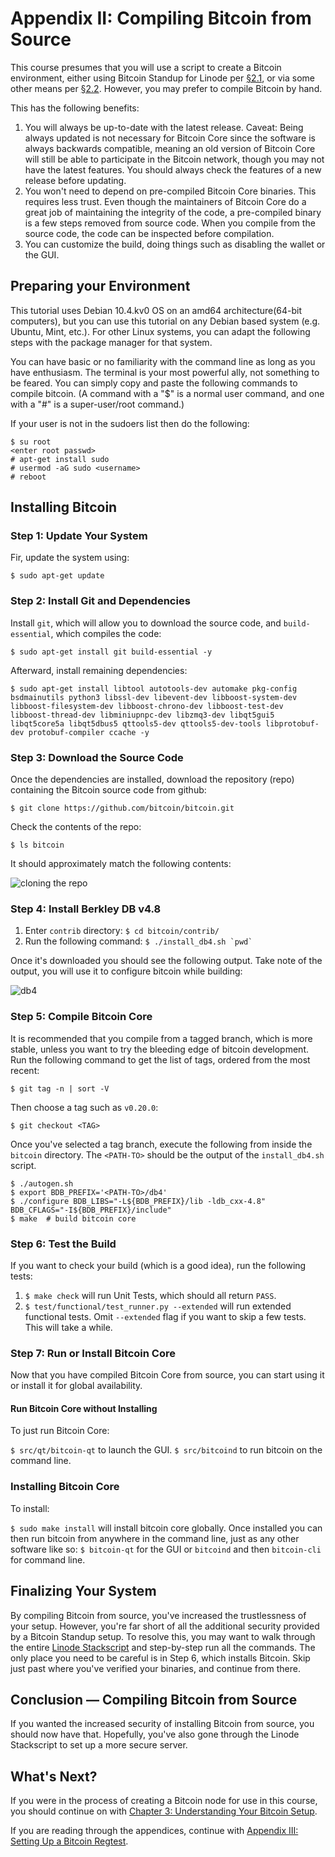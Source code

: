 # Appendix II: Compiling Bitcoin from Source

This course presumes that you will use a script to create a Bitcoin environment, either using Bitcoin Standup for Linode per [§2.1](02_1_Setting_Up_a_Bitcoin-Core_VPS_with_StackScript.md), or via some other means per [§2.2](02_2_Setting_Up_Bitcoin_Core_Other.md). However, you may prefer to compile Bitcoin by hand.

This has the following benefits:

1. You will always be up-to-date with the latest release. Caveat: Being always updated is not necessary for Bitcoin Core since the software is always backwards compatible, meaning an old version of Bitcoin Core will still be able to participate in the Bitcoin network, though you may not have the latest features. You should always check the features of a new release before updating.
2. You won't need to depend on pre-compiled Bitcoin Core binaries. This requires less trust. Even though the maintainers of Bitcoin Core do a great job of maintaining the integrity of the code, a pre-compiled binary is a few steps removed from source code. When you compile from the source code, the code can be inspected before compilation.
3. You can customize the build, doing things such as disabling the wallet or the GUI.

## Preparing your Environment

This tutorial uses Debian 10.4.kv0 OS on an amd64 architecture(64-bit computers), but you can use this tutorial on any Debian based system (e.g. Ubuntu, Mint, etc.). For other Linux systems, you can adapt the following steps with the package manager for that system.

You can have basic or no familiarity with the command line as long as you have enthusiasm. The terminal is your most powerful ally, not something to be feared. You can simply copy and paste the following commands to compile bitcoin. (A command with a "$" is a normal user command, and one with a "#" is a super-user/root command.)

If your user is not in the sudoers list then do the following:

```
$ su root
<enter root passwd>
# apt-get install sudo
# usermod -aG sudo <username>
# reboot
```

## Installing Bitcoin

### Step 1: Update Your System

Fir, update the system using:
```
$ sudo apt-get update
```

### Step 2: Install Git and Dependencies

Install `git`, which will allow you to download the source code, and `build-essential`, which compiles the code:
```
$ sudo apt-get install git build-essential -y
```

Afterward, install remaining dependencies:
```
$ sudo apt-get install libtool autotools-dev automake pkg-config bsdmainutils python3 libssl-dev libevent-dev libboost-system-dev libboost-filesystem-dev libboost-chrono-dev libboost-test-dev libboost-thread-dev libminiupnpc-dev libzmq3-dev libqt5gui5 libqt5core5a libqt5dbus5 qttools5-dev qttools5-dev-tools libprotobuf-dev protobuf-compiler ccache -y
```

### Step 3: Download the Source Code

Once the dependencies are installed, download the repository (repo) containing the Bitcoin source code from github:
```
$ git clone https://github.com/bitcoin/bitcoin.git
```
Check the contents of the repo:
```
$ ls bitcoin
````
It should approximately match the following contents:

![cloning the repo](./public/LBftCLI-compiling_bitcoin-git.png)

### Step 4: Install Berkley DB v4.8

1. Enter `contrib` directory: `$ cd bitcoin/contrib/`
2. Run the following command: ```$ ./install_db4.sh `pwd` ```

Once it's downloaded you should see the following output. Take note of the output, you will use it to configure bitcoin while building:

![db4](./public/LBftCLI-compiling_bitcoin-db4.png)

### Step 5: Compile Bitcoin Core

It is recommended that you compile from a tagged branch, which is more stable, unless you want to try the bleeding edge of bitcoin development. Run the following command to get the list of tags, ordered from the most recent:
```
$ git tag -n | sort -V
```
Then choose a tag such as `v0.20.0`:
```
$ git checkout <TAG>
```

Once you've selected a tag branch, execute the following from inside the `bitcoin` directory. The `<PATH-TO>` should be the output of the `install_db4.sh` script.

```
$ ./autogen.sh
$ export BDB_PREFIX='<PATH-TO>/db4'
$ ./configure BDB_LIBS="-L${BDB_PREFIX}/lib -ldb_cxx-4.8" BDB_CFLAGS="-I${BDB_PREFIX}/include"
$ make  # build bitcoin core
```

### Step 6: Test the Build

If you want to check your build (which is a good idea), run the following tests:

1. `$ make check` will run Unit Tests, which should all return `PASS`.
2. `$ test/functional/test_runner.py --extended` will run extended functional tests. Omit `--extended` flag if you want to skip a few tests. This will take a while.

### Step 7: Run or Install Bitcoin Core

Now that you have compiled Bitcoin Core from source, you can start using it or install it for global availability.

#### Run Bitcoin Core without Installing

To just run Bitcoin Core:

`$ src/qt/bitcoin-qt` to launch the GUI.
`$ src/bitcoind` to run bitcoin on the command line.

### Installing Bitcoin Core

To install:

`$ sudo make install` will install bitcoin core globally. Once installed you can then run bitcoin from anywhere in the command line, just as any other software like so: `$ bitcoin-qt` for the GUI or `bitcoind` and then `bitcoin-cli` for command line.

## Finalizing Your System

By compiling Bitcoin from source, you've increased the trustlessness of your setup. However, you're far short of all the additional security provided by a Bitcoin Standup setup. To resolve this, you may want to walk through the entire [Linode Stackscript](https://github.com/BlockchainCommons/Bitcoin-Standup-Scripts/blob/master/Scripts/LinodeStandUp.sh) and step-by-step run all the commands. The only place you need to be careful is in Step 6, which installs Bitcoin. Skip just past where you've verified your binaries, and continue from there.

## Conclusion — Compiling Bitcoin from Source

If you wanted the increased security of installing Bitcoin from source, you should now have that. Hopefully, you've also gone through the Linode Stackscript to set up a more secure server.

## What's Next?

If you were in the process of creating a Bitcoin node for use in this course, you should continue on with [Chapter 3: Understanding Your Bitcoin Setup](03_0_Understanding_Your_Bitcoin_Setup.md).

If you are reading through the appendices, continue with [Appendix III: Setting Up a Bitcoin Regtest](3_0_Setting_Up_a_Bitcoin_Regtest.md).


